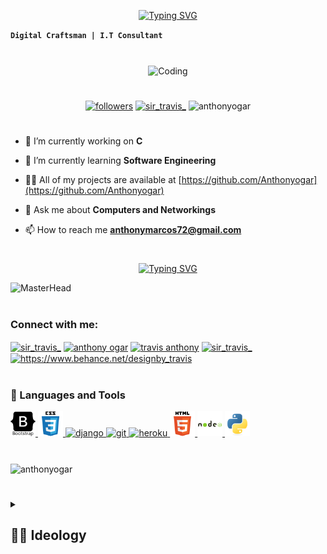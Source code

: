 <p align="center">
  <a href="https://git.io/typing-svg"><img src="https://readme-typing-svg.demolab.com?font=sofia+pro&weight=900&size=40&pause=1000&color=512F92&vCenter=true&width=1000&height=53&lines=Hi+%F0%9F%91%8B%2C+I'm+Anthony+Ogar+Odey%2C;A+passionate+backend+developer+from+Nigeria;And+also+an+experienced+UI%2FUX+Designer%2C;With+1%2Byears+of+coding%2C;and+5%2Byears+of+Designing+Beautiful+products" alt="Typing SVG" /></a>
</p>

**`Digital Craftsman | I.T Consultant`**

<h3 align="center">
</h3>

#

<!-- #  Hi 👋, I'm Anthony, A passionate Software Engineer from Planet Earth -->

<p align="center">
  <img align="center"alt="Coding" width"300" src="https://camo.githubusercontent.com/cae12fddd9d6982901d82580bdf321d81fb299141098ca1c2d4891870827bf17/68747470733a2f2f6d69726f2e6d656469756d2e636f6d2f6d61782f313336302f302a37513379765349765f7430696f4a2d5a2e676966">
</p>

#

 <p align="center">
      <a href="https://github.com/Anthonyogar?tab=followers">
         <img alt="followers" title="Follow me on Github" src="https://custom-icon-badges.demolab.com/github/followers/Anthonyogar?color=B7ACE3&labelColor=512F92&style=for-the-badge&logo=person-add&label=Follow&logoColor=white"/></a>
  <a href="https://twitter.com/sir_travis_" target="blank"><img src="https://img.shields.io/twitter/follow/sir_travis_?logo=twitter&color=B7ACE3&labelColor=512F92&style=for-the-badge" alt="sir_travis_" /></a>
  <img src="https://komarev.com/ghpvc/?username=anthonyogar&label=Profile%20views&color=B7ACE3&labelColor=512F92&style=for-the-badge" alt="anthonyogar" /> 
   </p>
   
 #  
 
- 🔭 I’m currently working on **C**

- 🌱 I’m currently learning **Software Engineering**

- 👨‍💻 All of my projects are available at [https://github.com/Anthonyogar](https://github.com/Anthonyogar)

- 💬 Ask me about **Computers and Networkings**

- 📫 How to reach me **anthonymarcos72@gmail.com**

#

<p align="center">
  <a href="https://git.io/typing-svg"><img src="https://readme-typing-svg.demolab.com?font=Fira+Code&weight=900&size=90&pause=1000&color=FFFFFF&background=512F92&center=true&vCenter=true&width=2000&height=150&lines=%22Shaping+The+World+One+Code+At+A+Time%22" alt="Typing SVG" /></a>
</p>

![MasterHead](https://camo.githubusercontent.com/ba9f3bd30647e352a3f5e1e45eb45c6ec7bad6155cd16aaedf4a426738da0ca5/68747470733a2f2f696e646f616e616c79746963612e636f6d2f7374617469632f696d616765732f62616e6e6572722e676966)

#

<h3 align="left">Connect with me:</h3>
<p align="left">
<a href="https://twitter.com/sir_travis_" target="blank"><img align="center" src="https://raw.githubusercontent.com/rahuldkjain/github-profile-readme-generator/master/src/images/icons/Social/twitter.svg" alt="sir_travis_" height="30" width="40" /></a>
<a href="https://linkedin.com/in/anthony ogar" target="blank"><img align="center" src="https://raw.githubusercontent.com/rahuldkjain/github-profile-readme-generator/master/src/images/icons/Social/linked-in-alt.svg" alt="anthony ogar" height="30" width="40" /></a>
<a href="https://fb.com/travis anthony" target="blank"><img align="center" src="https://raw.githubusercontent.com/rahuldkjain/github-profile-readme-generator/master/src/images/icons/Social/facebook.svg" alt="travis anthony" height="30" width="40" /></a>
<a href="https://instagram.com/sir_travis_" target="blank"><img align="center" src="https://raw.githubusercontent.com/rahuldkjain/github-profile-readme-generator/master/src/images/icons/Social/instagram.svg" alt="sir_travis_" height="30" width="40" /></a>
<a href="https://www.behance.net/https://www.behance.net/designby_travis" target="blank"><img align="center" src="https://raw.githubusercontent.com/rahuldkjain/github-profile-readme-generator/master/src/images/icons/Social/behance.svg" alt="https://www.behance.net/designby_travis" height="30" width="40" /></a>
</p>



#
### 🧰 Languages and Tools
<p align="left"> <a href="https://getbootstrap.com" target="_blank" rel="noreferrer"> <img src="https://raw.githubusercontent.com/devicons/devicon/master/icons/bootstrap/bootstrap-plain-wordmark.svg" alt="bootstrap" width="40" height="40"/> </a> <a href="https://www.w3schools.com/css/" target="_blank" rel="noreferrer"> <img src="https://raw.githubusercontent.com/devicons/devicon/master/icons/css3/css3-original-wordmark.svg" alt="css3" width="40" height="40"/> </a> <a href="https://www.djangoproject.com/" target="_blank" rel="noreferrer"> <img src="https://cdn.worldvectorlogo.com/logos/django.svg" alt="django" width="40" height="40"/> </a> <a href="https://git-scm.com/" target="_blank" rel="noreferrer"> <img src="https://www.vectorlogo.zone/logos/git-scm/git-scm-icon.svg" alt="git" width="40" height="40"/> </a> <a href="https://heroku.com" target="_blank" rel="noreferrer"> <img src="https://www.vectorlogo.zone/logos/heroku/heroku-icon.svg" alt="heroku" width="40" height="40"/> </a> <a href="https://www.w3.org/html/" target="_blank" rel="noreferrer"> <img src="https://raw.githubusercontent.com/devicons/devicon/master/icons/html5/html5-original-wordmark.svg" alt="html5" width="40" height="40"/> </a> <a href="https://nodejs.org" target="_blank" rel="noreferrer"> <img src="https://raw.githubusercontent.com/devicons/devicon/master/icons/nodejs/nodejs-original-wordmark.svg" alt="nodejs" width="40" height="40"/> </a> <a href="https://www.python.org" target="_blank" rel="noreferrer"> <img src="https://raw.githubusercontent.com/devicons/devicon/master/icons/python/python-original.svg" alt="python" width="40" height="40"/> </a></p>

#

<p>
  <img align="center" src="https://streak-stats.demolab.com?user=Anthonyogar&theme=gruvbox&border_radius=4.5" alt="anthonyogar" />
</p>
<!-- ![GitHub Streak](https://streak-stats.demolab.com?user=Anhonyogar&theme=gruvbox&border_radius=4.5) -->

#

<details>
 <summary><h2>👨‍💻 Ideology </h2></summary>
The state of the human race is at a crosspoint between reverse and forward motion, I believe it is a sacred calling for a selected few to contribute to the advancement and continual development of humankind and planet Earth through safer Hardware and more unrestricted Software (open source).
-Kha1ifa

#

### 📊 Legend

<p>
  <img align="left" src="https://github-readme-stats.vercel.app/api/top-langs?username=anthonyogar&show_icons=true&locale=en&layout=compact" alt="anthonyogar" />
  
  <img align="left" src="https://github-readme-stats.vercel.app/api?username=anthonyogar&show_icons=true&theme=gruvbox" alt="anthonyogar" />
</p>
 
